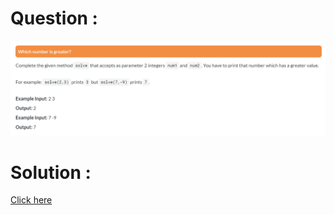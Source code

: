 # Question :
![which number is greater](https://github.com/prabhu30/coding/blob/main/Edyst/Python%20-%20Intro%20to%20Advanced/03_Conditionals%20&%20Lists/47_which%20number%20is%20greater/image.png)

# Solution :
[Click here](https://github.com/prabhu30/coding/blob/main/Edyst/Python%20-%20Intro%20to%20Advanced/03_Conditionals%20&%20Lists/47_which%20number%20is%20greater/solution.py)
